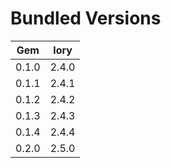 # Bundled Versions

| Gem    | lory |
|--------|-----------|
| 0.1.0  | 2.4.0
| 0.1.1  | 2.4.1
| 0.1.2  | 2.4.2
| 0.1.3  | 2.4.3
| 0.1.4  | 2.4.4
| 0.2.0  | 2.5.0
